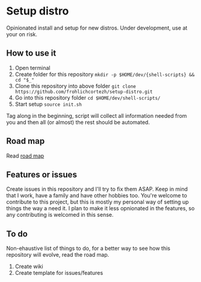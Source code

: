 # Setup distro

Opinionated install and setup for new distros.
Under development, use at your on risk.

## How to use it

1. Open terminal
2. Create folder for this repository 
   ```mkdir -p $HOME/dev/{shell-scripts} && cd "$_"```
3. Clone this repository into above folder 
   ```git clone https://github.com/frohlichcortezh/setup-distro.git```
4. Go into this repository folder 
   ```cd $HOME/dev/shell-scripts/```
5. Start setup 
   ```source init.sh```

Tag along in the beginning, script will collect all information needed from you and then all (or almost) the rest should be automated.

## Road map

Read [road map](/ROADMAP.MD)

## Features or issues

Create issues in this repository and I'll try to fix them ASAP.
Keep in mind that I work, have a family and have other hobbies too.
You're welcome to contribute to this project, but this is mostly my personal way of setting up things the way a need it.
I plan to make it less opnionated in the features, so any contributing is welcomed in this sense.

## To do

Non-ehaustive list of things to do, for a better way to see how this repository will evolve, read the road map.

1. Create wiki
2. Create template for issues/features
